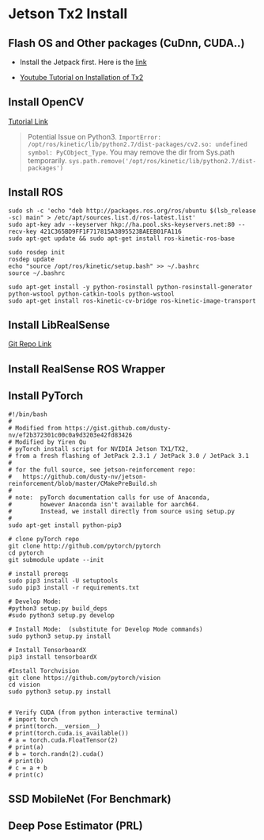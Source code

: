 # Jetson Tx2 Install

## Flash OS and Other packages (CuDnn, CUDA..)
-  Install the Jetpack first. Here is the [link](https://developer.nvidia.com/embedded/jetpack)

- [Youtube Tutorial on Installation of Tx2](https://www.youtube.com/watch?v=D7lkth34rgM)

## Install OpenCV
[Tutorial Link](https://jkjung-avt.github.io/opencv3-on-tx2/)

> Potential Issue on Python3. `ImportError: /opt/ros/kinetic/lib/python2.7/dist-packages/cv2.so: undefined symbol: PyCObject_Type`. You may remove the dir from Sys.path temporarily. `sys.path.remove('/opt/ros/kinetic/lib/python2.7/dist-packages')` 

## Install ROS 

```
sudo sh -c 'echo "deb http://packages.ros.org/ros/ubuntu $(lsb_release -sc) main" > /etc/apt/sources.list.d/ros-latest.list'
sudo apt-key adv --keyserver hkp://ha.pool.sks-keyservers.net:80 --recv-key 421C365BD9FF1F717815A3895523BAEEB01FA116
sudo apt-get update && sudo apt-get install ros-kinetic-ros-base

sudo rosdep init
rosdep update
echo "source /opt/ros/kinetic/setup.bash" >> ~/.bashrc
source ~/.bashrc

sudo apt-get install -y python-rosinstall python-rosinstall-generator python-wstool python-catkin-tools python-wstool
sudo apt-get install ros-kinetic-cv-bridge ros-kinetic-image-transport
```

## Install LibRealSense
[Git Repo Link](https://github.com/jetsonhacks/installLibrealsenseTX2)

## Install RealSense ROS Wrapper

## Install PyTorch
```
#!/bin/bash
#
# Modified from https://gist.github.com/dusty-nv/ef2b372301c00c0a9d3203e42fd83426
# Modified by Yiren Qu
# pyTorch install script for NVIDIA Jetson TX1/TX2,
# from a fresh flashing of JetPack 2.3.1 / JetPack 3.0 / JetPack 3.1
#
# for the full source, see jetson-reinforcement repo:
#   https://github.com/dusty-nv/jetson-reinforcement/blob/master/CMakePreBuild.sh
#
# note:  pyTorch documentation calls for use of Anaconda,
#        however Anaconda isn't available for aarch64.
#        Instead, we install directly from source using setup.py
#
sudo apt-get install python-pip3

# clone pyTorch repo
git clone http://github.com/pytorch/pytorch
cd pytorch
git submodule update --init

# install prereqs
sudo pip3 install -U setuptools
sudo pip3 install -r requirements.txt

# Develop Mode:
#python3 setup.py build_deps
#sudo python3 setup.py develop

# Install Mode:  (substitute for Develop Mode commands)
sudo python3 setup.py install

# Install TensorboardX
pip3 install tensorboardX

#Install Torchvision
git clone https://github.com/pytorch/vision
cd vision
sudo python3 setup.py install


# Verify CUDA (from python interactive terminal)
# import torch
# print(torch.__version__)
# print(torch.cuda.is_available())
# a = torch.cuda.FloatTensor(2)
# print(a)
# b = torch.randn(2).cuda()
# print(b)
# c = a + b
# print(c)
```

## SSD MobileNet (For Benchmark)

## Deep Pose Estimator (PRL)
